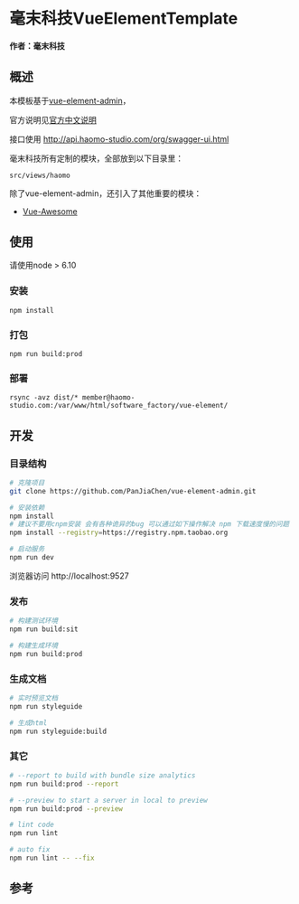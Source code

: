 # 毫末科技VueElementTemplate

#### 作者：毫末科技

## 概述

本模板基于[vue-element-admin](https://github.com/PanJiaChen/vue-element-admin)，

官方说明见[官方中文说明](./README.zh-CN.md)

接口使用 http://api.haomo-studio.com/org/swagger-ui.html

毫末科技所有定制的模块，全部放到以下目录里：

    src/views/haomo

除了vue-element-admin，还引入了其他重要的模块：

* [Vue-Awesome](https://github.com/Justineo/vue-awesome)

## 使用

请使用node > 6.10

### 安装

    npm install

### 打包

    npm run build:prod

### 部署

    rsync -avz dist/* member@haomo-studio.com:/var/www/html/software_factory/vue-element/

## 开发

### 目录结构

```bash
# 克隆项目
git clone https://github.com/PanJiaChen/vue-element-admin.git

# 安装依赖
npm install
# 建议不要用cnpm安装 会有各种诡异的bug 可以通过如下操作解决 npm 下载速度慢的问题
npm install --registry=https://registry.npm.taobao.org

# 启动服务
npm run dev
```
浏览器访问 http://localhost:9527

### 发布
```bash
# 构建测试环境
npm run build:sit

# 构建生成环境
npm run build:prod
```

### 生成文档

```bash
# 实时预览文档
npm run styleguide

# 生成html
npm run styleguide:build
```

### 其它
```bash
# --report to build with bundle size analytics
npm run build:prod --report

# --preview to start a server in local to preview
npm run build:prod --preview

# lint code
npm run lint

# auto fix
npm run lint -- --fix
```

## 参考